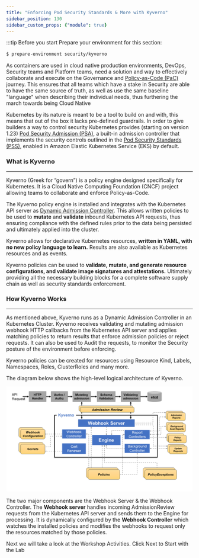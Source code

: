 ```yaml
---
title: "Enforcing Pod Security Standards & More with Kyverno"
sidebar_position: 130
sidebar_custom_props: {"module": true}
---
```


:::tip Before you start
Prepare your environment for this section:

```bash timeout=300 wait=30
$ prepare-environment security/kyverno
```

As containers are used in cloud native production environments, DevOps, Security teams and Platform teams, need a solution and way to effectively collaborate and execute on the Governance and [Policy-as-Code (PaC)](https://aws.github.io/aws-eks-best-practices/security/docs/pods/#policy-as-code-pac) journey. This ensures that all teams which have a stake in Security are able to have the same source of truth, as well as use the same baseline "language" when describing their individual needs, thus furthering the march towards being Cloud Native

Kubernetes by its nature is meant to be a tool to build on and with, this means that out of the box it lacks pre-defined guardrails. In order to give builders a way to control security Kubernetes provides (starting on version 1.23) [Pod Security Admission (PSA)](https://kubernetes.io/docs/concepts/security/pod-security-admission/), a built-in admission controller that implements the security controls outlined in the [Pod Security Standards (PSS)](https://kubernetes.io/docs/concepts/security/pod-security-standards/), enabled in Amazon Elastic Kubernetes Service (EKS) by default.

### What is Kyverno

---

Kyverno (Greek for “govern”) is a policy engine designed specifically for Kubernetes. It is a Cloud Native Computing Foundation (CNCF) project allowing teams to collaborate and enforce Policy-as-Code.

The Kyverno policy engine is installed and integrates with the Kubernetes API server as [Dynamic Admission Controller](https://kubernetes.io/docs/reference/access-authn-authz/extensible-admission-controllers/). This allows written policies to be used to **mutate** and **validate** inbound Kubernetes API requests, thus ensuring compliance with the defined rules prior to the data being persisted and ultimately applied into the cluster.

Kyverno allows for declarative Kubernetes resources, **written in YAML, with no new policy language to learn.** Results are also available as Kubernetes resources and as events.

Kyverno policies can be used to **validate, mutate, and generate resource configurations, and validate image signatures and attestations.** Ultimately providing all the necessary building blocks for a complete software supply chain as well as security standards enforcement.

### How Kyverno Works

---

As mentioned above, Kyverno runs as a Dynamic Admission Controller in an Kubernetes Cluster. Kyverno receives validating and mutating admission webhook HTTP callbacks from the Kubernetes API server and applies matching policies to return results that enforce admission policies or reject requests. It can also be used to Audit the requests, to monitor the Security posture of the environment before enforcing.

Kyverno policies can be created for resources using Resource Kind, Labels, Namespaces, Roles, ClusterRoles and many more.

The diagram below shows the high-level logical architecture of Kyverno.

![KyvernoArchitecture](assets/ky-arch.png)

The two major components are the Webhook Server & the Webhook Controller. The **Webhook server** handles incoming AdmissionReview requests from the Kubernetes API server and sends them to the Engine for processing. It is dynamically configured by the **Webhook Controller** which watches the installed policies and modifies the webhooks to request only the resources matched by those policies.

Next we will take a look at the Workshop Activities. Click Next to Start with the Lab
